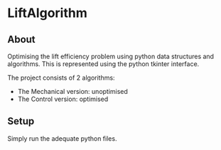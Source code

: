 # LiftAlgorithm

## About

Optimising the lift efficiency problem using python data structures and algorithms.
This is represented using the python tkinter interface.

The project consists of 2 algorithms:
- The Mechanical version: unoptimised
- The Control version: optimised

## Setup

Simply run the adequate python files.

